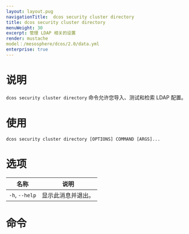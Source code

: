 ```yaml
---
layout: layout.pug
navigationTitle:  dcos security cluster directory 
title: dcos security cluster directory
menuWeight: 30
excerpt: 管理 LDAP 相关的设置 
render: mustache
model：/mesosphere/dcos/2.0/data.yml
enterprise: true
---
```


# 说明

`dcos security cluster directory` 命令允许您导入、测试和检索 LDAP 配置。

# 使用

```
dcos security cluster directory [OPTIONS] COMMAND [ARGS]...
```


# 选项

| 名称 | 说明 |
|------|-------------------|
| `-h`, `--help`| 显示此消息并退出。|

# 命令


